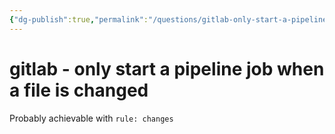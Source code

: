 ```yaml
---
{"dg-publish":true,"permalink":"/questions/gitlab-only-start-a-pipeline-job-when-a-file-is-changed/","dgHomeLink":true,"dgPassFrontmatter":false}
---
```



# gitlab - only start a pipeline job when a file is changed

Probably achievable with `rule: changes`

